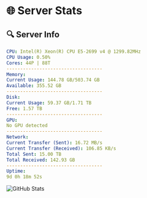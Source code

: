 # 🌐 Server Stats
## 🔍 Server Info
```yaml
CPU: Intel(R) Xeon(R) CPU E5-2699 v4 @ 1299.82MHz
CPU Usage: 0.50%
Cores: 44P | 88T
-----------------------------------
Memory:
Current Usage: 144.78 GB/503.74 GB
Available: 355.52 GB
-----------------------------------
Disk:
Current Usage: 59.37 GB/1.71 TB
Free: 1.57 TB
-----------------------------------
GPU:
No GPU detected
-----------------------------------
Network:
Current Transfer (Sent): 16.72 MB/s
Current Transfer (Received): 106.85 KB/s
Total Sent: 15.00 TB
Total Received: 142.93 GB
-----------------------------------
Uptime:
9d 0h 18m 52s
```
![GitHub Stats](https://img.shields.io/badge/Updated-2025-03-16_21:41:41-blue)